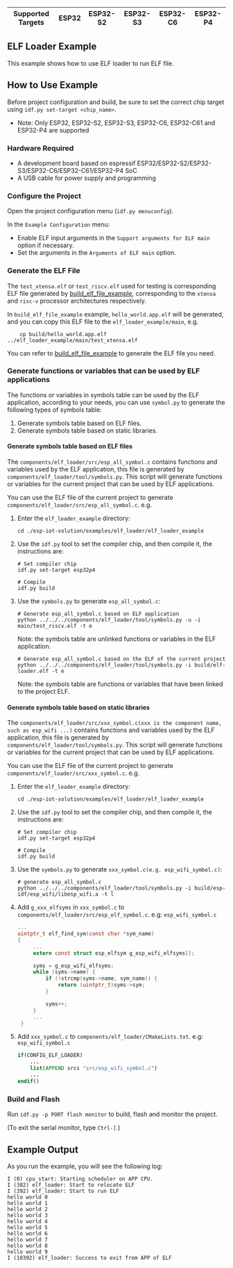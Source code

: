| Supported Targets | ESP32 | ESP32-S2 | ESP32-S3 | ESP32-C6 | ESP32-P4 | 
| ----------------- | ----- | -------- | -------- | -------- | -------- |
## ELF Loader Example

This example shows how to use ELF loader to run ELF file.

## How to Use Example

Before project configuration and build, be sure to set the correct chip target using `idf.py set-target <chip_name>`.

* Note: Only ESP32, ESP32-S2, ESP32-S3, ESP32-C6, ESP32-C61 and ESP32-P4 are supported

### Hardware Required

* A development board based on espressif ESP32/ESP32-S2/ESP32-S3/ESP32-C6/ESP32-C61/ESP32-P4 SoC
* A USB cable for power supply and programming

### Configure the Project

Open the project configuration menu (`idf.py menuconfig`).

In the `Example Configuration` menu:

* Enable ELF input arguments in the `Support arguments for ELF main` option if necessary.
* Set the arguments in the `Arguments of ELF main` option.

### Generate the ELF File

The `test_xtensa.elf` or `test_riscv.elf` used for testing is corresponding ELF file generated by [build_elf_file_example](https://github.com/espressif/esp-iot-solution/tree/master/examples/elf_loader/build_elf_file_example), corresponding to the `xtensa` and `risc-v` processor architectures respectively.

In `build_elf_file_example` example, `hello_world.app.elf` will be generated, and you can copy this ELF file to the `elf_loader_example/main`, e.g.
```
    cp build/hello_world.app.elf ../elf_loader_example/main/test_xtensa.elf
```

You can refer to [build_elf_file_example](https://github.com/espressif/esp-iot-solution/tree/master/examples/elf_loader/build_elf_file_example) to generate the ELF file you need.

### Generate functions or variables that can be used by ELF applications

The functions or variables in symbols table can be used by the ELF application, according to your needs, you can use `symbol.py` to generate the following types of symbols table:
1. Generate symbols table based on ELF files.
2. Generate symbols table based on static libraries.

#### Generate symbols table based on ELF files

The `components/elf_loader/src/esp_all_symbol.c` contains functions and variables used by the ELF application, this file is generated by `components/elf_loader/tool/symbols.py`.
This script will generate functions or variables for the current project that can be used by ELF applications.

You can use the ELF file of the current project to generate `components/elf_loader/src/esp_all_symbol.c`. e.g.

1. Enter the `elf_loader_example` directory:

    ```linux
    cd ./esp-iot-solution/examples/elf_loader/elf_loader_example
    ```

2. Use the `idf.py` tool to set the compiler chip, and then compile it, the instructions are:

    ```linux
    # Set compiler chip
    idf.py set-target esp32p4

    # Compile
    idf.py build
    ```

3. Use the `symbols.py` to generate `esp_all_symbol.c`:

    ```linux
    # Generate esp_all_symbol.c based on ELF application
    python ../../../components/elf_loader/tool/symbols.py -u -i main/test_riscv.elf -t e
    ```
    Note: the symbols table are unlinked functions or variables in the ELF application.

    ```linux
    # Generate esp_all_symbol.c based on the ELF of the current project
    python ../../../components/elf_loader/tool/symbols.py -i build/elf-loader.elf -t e
    ```
    Note: the symbols table are functions or variables that have been linked to the project ELF.

#### Generate symbols table based on static libraries

The `components/elf_loader/src/xxx_symbol.c(xxx is the component name, such as esp_wifi ...)` contains functions and variables used by the ELF application, this file is generated by `components/elf_loader/tool/symbols.py`.
This script will generate functions or variables for the current project that can be used by ELF applications.

You can use the ELF file of the current project to generate `components/elf_loader/src/xxx_symbol.c`. e.g.

1. Enter the `elf_loader_example` directory:

    ```linux
    cd ./esp-iot-solution/examples/elf_loader/elf_loader_example
    ```

2. Use the `idf.py` tool to set the compiler chip, and then compile it, the instructions are:

    ```linux
    # Set compiler chip
    idf.py set-target esp32p4

    # Compile
    idf.py build
    ```

3. Use the `symbols.py` to generate `xxx_symbol.c(e.g. esp_wifi_symbol.c)`:

    ```linux
    # generate esp_all_symbol.c
    python ../../../components/elf_loader/tool/symbols.py -i build/esp-idf/esp_wifi/libesp_wifi.a -t l
    ```

4. Add `g_xxx_elfsyms` in `xxx_symbol.c` to `components/elf_loader/src/esp_elf_symbol.c`. e.g: `esp_wifi_symbol.c`

   ```c
   ...
   uintptr_t elf_find_sym(const char *sym_name)
   {
        ...
        extern const struct esp_elfsym g_esp_wifi_elfsyms[];

        syms = g_esp_wifi_elfsyms;
        while (syms->name) {
            if (!strcmp(syms->name, sym_name)) {
                return (uintptr_t)syms->sym;
            }

            syms++;
        }
        ...
    }
   ```

5. Add `xxx_symbol.c` to `components/elf_loader/CMakeLists.txt`. e.g: `esp_wifi_symbol.c`

    ```cmake
    if(CONFIG_ELF_LOADER)
        ...
        list(APPEND srcs "src/esp_wifi_symbol.c")
        ...
    endif()
    ```

### Build and Flash

Run `idf.py -p PORT flash monitor` to build, flash and monitor the project.

(To exit the serial monitor, type ``Ctrl-]``.)

## Example Output

As you run the example, you will see the following log:

```
I (0) cpu_start: Starting scheduler on APP CPU.
I (382) elf_loader: Start to relocate ELF
I (392) elf_loader: Start to run ELF
hello world 0
hello world 1
hello world 2
hello world 3
hello world 4
hello world 5
hello world 6
hello world 7
hello world 8
hello world 9
I (10392) elf_loader: Success to exit from APP of ELF
```
